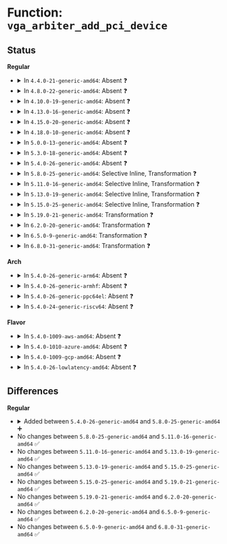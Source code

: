 # Function: <code>vga_arbiter_add_pci_device</code>

## Status
<b>Regular</b>
<ul>
<li>
<details>
<summary>In <code>4.4.0-21-generic-amd64</code>: Absent ❓</summary>

```json
{
  "name": "vga_arbiter_add_pci_device",
  "collision_type": "Unique Static",
  "inline_type": "Selective",
  "funcs": [
    {
      "addr": 18446744071584350864,
      "name": "vga_arbiter_add_pci_device",
      "external": false,
      "loc": "drivers/gpu/vga/vgaarb.c:523",
      "file": "drivers/gpu/vga/vgaarb.c",
      "inline": "not declared, inlined",
      "caller_inline": [
        "drivers/gpu/vga/vgaarb.c:vga_arb_device_init"
      ],
      "caller_func": [
        "drivers/gpu/vga/vgaarb.c:vga_arb_device_init"
      ]
    }
  ],
  "symbols": [
    {
      "addr": 18446744071584350864,
      "name": "vga_arbiter_add_pci_device.part.11",
      "section": ".text",
      "bind": "STB_LOCAL",
      "size": 715
    }
  ]
}
```
</details>
</li>
<li>
<details>
<summary>In <code>4.8.0-22-generic-amd64</code>: Absent ❓</summary>

```json
{
  "name": "vga_arbiter_add_pci_device",
  "collision_type": "Unique Static",
  "inline_type": "Selective",
  "funcs": [
    {
      "addr": 18446744071595476191,
      "name": "vga_arbiter_add_pci_device",
      "external": false,
      "loc": "drivers/gpu/vga/vgaarb.c:523",
      "file": "drivers/gpu/vga/vgaarb.c",
      "inline": "not declared, inlined",
      "caller_inline": [
        "drivers/gpu/vga/vgaarb.c:vga_arb_device_init"
      ],
      "caller_func": [
        "drivers/gpu/vga/vgaarb.c:vga_arb_device_init"
      ]
    }
  ],
  "symbols": [
    {
      "addr": 18446744071585403040,
      "name": "vga_arbiter_add_pci_device.part.12",
      "section": ".text",
      "bind": "STB_LOCAL",
      "size": 721
    }
  ]
}
```
</details>
</li>
<li>
<details>
<summary>In <code>4.10.0-19-generic-amd64</code>: Absent ❓</summary>

```json
{
  "name": "vga_arbiter_add_pci_device",
  "collision_type": "Unique Static",
  "inline_type": "Selective",
  "funcs": [
    {
      "addr": 18446744071595728917,
      "name": "vga_arbiter_add_pci_device",
      "external": false,
      "loc": "drivers/gpu/vga/vgaarb.c:605",
      "file": "drivers/gpu/vga/vgaarb.c",
      "inline": "not declared, inlined",
      "caller_inline": [
        "drivers/gpu/vga/vgaarb.c:vga_arb_device_init"
      ],
      "caller_func": [
        "drivers/gpu/vga/vgaarb.c:vga_arb_device_init"
      ]
    }
  ],
  "symbols": [
    {
      "addr": 18446744071585603984,
      "name": "vga_arbiter_add_pci_device.part.13",
      "section": ".text",
      "bind": "STB_LOCAL",
      "size": 714
    }
  ]
}
```
</details>
</li>
<li>
<details>
<summary>In <code>4.13.0-16-generic-amd64</code>: Absent ❓</summary>

```json
{
  "name": "vga_arbiter_add_pci_device",
  "collision_type": "Unique Static",
  "inline_type": "Selective",
  "funcs": [
    {
      "addr": 18446744071596654650,
      "name": "vga_arbiter_add_pci_device",
      "external": false,
      "loc": "drivers/gpu/vga/vgaarb.c:605",
      "file": "drivers/gpu/vga/vgaarb.c",
      "inline": "not declared, inlined",
      "caller_inline": [
        "drivers/gpu/vga/vgaarb.c:vga_arb_device_init"
      ],
      "caller_func": [
        "drivers/gpu/vga/vgaarb.c:vga_arb_device_init"
      ]
    }
  ],
  "symbols": [
    {
      "addr": 18446744071585687504,
      "name": "vga_arbiter_add_pci_device.part.10",
      "section": ".text",
      "bind": "STB_LOCAL",
      "size": 721
    }
  ]
}
```
</details>
</li>
<li>
<details>
<summary>In <code>4.15.0-20-generic-amd64</code>: Absent ❓</summary>

```json
{
  "name": "vga_arbiter_add_pci_device",
  "collision_type": "Unique Static",
  "inline_type": "Selective",
  "funcs": [
    {
      "addr": 18446744071602984688,
      "name": "vga_arbiter_add_pci_device",
      "external": false,
      "loc": "drivers/gpu/vga/vgaarb.c:605",
      "file": "drivers/gpu/vga/vgaarb.c",
      "inline": "not declared, inlined",
      "caller_inline": [
        "drivers/gpu/vga/vgaarb.c:vga_arb_device_init"
      ],
      "caller_func": [
        "drivers/gpu/vga/vgaarb.c:vga_arb_device_init"
      ]
    }
  ],
  "symbols": [
    {
      "addr": 18446744071586119728,
      "name": "vga_arbiter_add_pci_device.part.10",
      "section": ".text",
      "bind": "STB_LOCAL",
      "size": 721
    }
  ]
}
```
</details>
</li>
<li>
<details>
<summary>In <code>4.18.0-10-generic-amd64</code>: Absent ❓</summary>

```json
{
  "name": "vga_arbiter_add_pci_device",
  "collision_type": "Unique Static",
  "inline_type": "Selective",
  "funcs": [
    {
      "addr": 18446744071603156270,
      "name": "vga_arbiter_add_pci_device",
      "external": false,
      "loc": "drivers/gpu/vga/vgaarb.c:605",
      "file": "drivers/gpu/vga/vgaarb.c",
      "inline": "not declared, inlined",
      "caller_inline": [
        "drivers/gpu/vga/vgaarb.c:vga_arb_device_init"
      ],
      "caller_func": [
        "drivers/gpu/vga/vgaarb.c:vga_arb_device_init"
      ]
    }
  ],
  "symbols": [
    {
      "addr": 18446744071586368256,
      "name": "vga_arbiter_add_pci_device.part.11",
      "section": ".text",
      "bind": "STB_LOCAL",
      "size": 712
    }
  ]
}
```
</details>
</li>
<li>
<details>
<summary>In <code>5.0.0-13-generic-amd64</code>: Absent ❓</summary>

```json
{
  "name": "vga_arbiter_add_pci_device",
  "collision_type": "Unique Static",
  "inline_type": "Selective",
  "funcs": [
    {
      "addr": 18446744071604961123,
      "name": "vga_arbiter_add_pci_device",
      "external": false,
      "loc": "drivers/gpu/vga/vgaarb.c:605",
      "file": "drivers/gpu/vga/vgaarb.c",
      "inline": "not declared, inlined",
      "caller_inline": [
        "drivers/gpu/vga/vgaarb.c:vga_arb_device_init"
      ],
      "caller_func": [
        "drivers/gpu/vga/vgaarb.c:vga_arb_device_init"
      ]
    }
  ],
  "symbols": [
    {
      "addr": 18446744071586509472,
      "name": "vga_arbiter_add_pci_device.part.12",
      "section": ".text",
      "bind": "STB_LOCAL",
      "size": 718
    }
  ]
}
```
</details>
</li>
<li>
<details>
<summary>In <code>5.3.0-18-generic-amd64</code>: Absent ❓</summary>

```json
{
  "name": "vga_arbiter_add_pci_device",
  "collision_type": "Unique Static",
  "inline_type": "Selective",
  "funcs": [
    {
      "addr": 18446744071605069739,
      "name": "vga_arbiter_add_pci_device",
      "external": false,
      "loc": "drivers/gpu/vga/vgaarb.c:654",
      "file": "drivers/gpu/vga/vgaarb.c",
      "inline": "not declared, inlined",
      "caller_inline": [
        "drivers/gpu/vga/vgaarb.c:vga_arb_device_init"
      ],
      "caller_func": [
        "drivers/gpu/vga/vgaarb.c:vga_arb_device_init"
      ]
    }
  ],
  "symbols": [
    {
      "addr": 18446744071586754256,
      "name": "vga_arbiter_add_pci_device.part.0",
      "section": ".text",
      "bind": "STB_LOCAL",
      "size": 456
    },
    {
      "addr": 18446744071586755476,
      "name": "vga_arbiter_add_pci_device.part.0.cold",
      "section": ".text",
      "bind": "STB_LOCAL",
      "size": 256
    }
  ]
}
```
</details>
</li>
<li>
<details>
<summary>In <code>5.4.0-26-generic-amd64</code>: Absent ❓</summary>

```json
{
  "name": "vga_arbiter_add_pci_device",
  "collision_type": "Unique Static",
  "inline_type": "Selective",
  "funcs": [
    {
      "addr": 18446744071605107124,
      "name": "vga_arbiter_add_pci_device",
      "external": false,
      "loc": "drivers/gpu/vga/vgaarb.c:654",
      "file": "drivers/gpu/vga/vgaarb.c",
      "inline": "not declared, inlined",
      "caller_inline": [
        "drivers/gpu/vga/vgaarb.c:vga_arb_device_init"
      ],
      "caller_func": [
        "drivers/gpu/vga/vgaarb.c:vga_arb_device_init"
      ]
    }
  ],
  "symbols": [
    {
      "addr": 18446744071586900720,
      "name": "vga_arbiter_add_pci_device.part.0",
      "section": ".text",
      "bind": "STB_LOCAL",
      "size": 456
    },
    {
      "addr": 18446744071586901935,
      "name": "vga_arbiter_add_pci_device.part.0.cold",
      "section": ".text",
      "bind": "STB_LOCAL",
      "size": 256
    }
  ]
}
```
</details>
</li>
<li>
<details>
<summary>In <code>5.8.0-25-generic-amd64</code>: Selective Inline, Transformation ❓</summary>

```c
bool vga_arbiter_add_pci_device(struct pci_dev * pdev)
```

```json
{
  "name": "vga_arbiter_add_pci_device",
  "collision_type": "Unique Static",
  "inline_type": "Selective",
  "funcs": [
    {
      "addr": 18446744071587712616,
      "name": "vga_arbiter_add_pci_device",
      "external": false,
      "loc": "drivers/gpu/vga/vgaarb.c:654",
      "file": "drivers/gpu/vga/vgaarb.c",
      "inline": "not declared, inlined",
      "caller_inline": [
        "drivers/gpu/vga/vgaarb.c:pci_notify"
      ],
      "caller_func": [
        "drivers/gpu/vga/vgaarb.c:vga_arb_device_init",
        "drivers/gpu/vga/vgaarb.c:pci_notify"
      ]
    }
  ],
  "symbols": [
    {
      "addr": 18446744071587712064,
      "name": "vga_arbiter_add_pci_device.part.0",
      "section": ".text",
      "bind": "STB_LOCAL",
      "size": 456
    },
    {
      "addr": 18446744071587713058,
      "name": "vga_arbiter_add_pci_device.part.0.cold",
      "section": ".text",
      "bind": "STB_LOCAL",
      "size": 257
    },
    {
      "addr": 18446744071587713315,
      "name": "vga_arbiter_add_pci_device",
      "section": ".text",
      "bind": "STB_LOCAL",
      "size": 33
    }
  ]
}
```
</details>
</li>
<li>
<details>
<summary>In <code>5.11.0-16-generic-amd64</code>: Selective Inline, Transformation ❓</summary>

```c
bool vga_arbiter_add_pci_device(struct pci_dev * pdev)
```

```json
{
  "name": "vga_arbiter_add_pci_device",
  "collision_type": "Unique Static",
  "inline_type": "Selective",
  "funcs": [
    {
      "addr": 18446744071587772920,
      "name": "vga_arbiter_add_pci_device",
      "external": false,
      "loc": "drivers/gpu/vga/vgaarb.c:653",
      "file": "drivers/gpu/vga/vgaarb.c",
      "inline": "not declared, inlined",
      "caller_inline": [
        "drivers/gpu/vga/vgaarb.c:pci_notify"
      ],
      "caller_func": [
        "drivers/gpu/vga/vgaarb.c:vga_arb_device_init",
        "drivers/gpu/vga/vgaarb.c:pci_notify"
      ]
    }
  ],
  "symbols": [
    {
      "addr": 18446744071587772368,
      "name": "vga_arbiter_add_pci_device.part.0",
      "section": ".text",
      "bind": "STB_LOCAL",
      "size": 456
    },
    {
      "addr": 18446744071591528242,
      "name": "vga_arbiter_add_pci_device.part.0.cold",
      "section": ".text",
      "bind": "STB_LOCAL",
      "size": 257
    },
    {
      "addr": 18446744071591528499,
      "name": "vga_arbiter_add_pci_device",
      "section": ".text",
      "bind": "STB_LOCAL",
      "size": 33
    }
  ]
}
```
</details>
</li>
<li>
<details>
<summary>In <code>5.13.0-19-generic-amd64</code>: Selective Inline, Transformation ❓</summary>

```c
bool vga_arbiter_add_pci_device(struct pci_dev * pdev)
```

```json
{
  "name": "vga_arbiter_add_pci_device",
  "collision_type": "Unique Static",
  "inline_type": "Selective",
  "funcs": [
    {
      "addr": 18446744071587651980,
      "name": "vga_arbiter_add_pci_device",
      "external": false,
      "loc": "drivers/gpu/vga/vgaarb.c:654",
      "file": "drivers/gpu/vga/vgaarb.c",
      "inline": "not declared, inlined",
      "caller_inline": [
        "drivers/gpu/vga/vgaarb.c:pci_notify"
      ],
      "caller_func": [
        "drivers/gpu/vga/vgaarb.c:vga_arb_device_init",
        "drivers/gpu/vga/vgaarb.c:pci_notify"
      ]
    }
  ],
  "symbols": [
    {
      "addr": 18446744071587651424,
      "name": "vga_arbiter_add_pci_device.part.0",
      "section": ".text",
      "bind": "STB_LOCAL",
      "size": 456
    },
    {
      "addr": 18446744071591470374,
      "name": "vga_arbiter_add_pci_device.part.0.cold",
      "section": ".text",
      "bind": "STB_LOCAL",
      "size": 257
    },
    {
      "addr": 18446744071591470631,
      "name": "vga_arbiter_add_pci_device",
      "section": ".text",
      "bind": "STB_LOCAL",
      "size": 33
    }
  ]
}
```
</details>
</li>
<li>
<details>
<summary>In <code>5.15.0-25-generic-amd64</code>: Selective Inline, Transformation ❓</summary>

```c
bool vga_arbiter_add_pci_device(struct pci_dev * pdev)
```

```json
{
  "name": "vga_arbiter_add_pci_device",
  "collision_type": "Unique Static",
  "inline_type": "Selective",
  "funcs": [
    {
      "addr": 18446744071588239321,
      "name": "vga_arbiter_add_pci_device",
      "external": false,
      "loc": "drivers/gpu/vga/vgaarb.c:633",
      "file": "drivers/gpu/vga/vgaarb.c",
      "inline": "not declared, inlined",
      "caller_inline": [
        "drivers/gpu/vga/vgaarb.c:pci_notify"
      ],
      "caller_func": [
        "drivers/gpu/vga/vgaarb.c:vga_arb_device_init",
        "drivers/gpu/vga/vgaarb.c:pci_notify"
      ]
    }
  ],
  "symbols": [
    {
      "addr": 18446744071588238768,
      "name": "vga_arbiter_add_pci_device.part.0",
      "section": ".text",
      "bind": "STB_LOCAL",
      "size": 456
    },
    {
      "addr": 18446744071592538670,
      "name": "vga_arbiter_add_pci_device.part.0.cold",
      "section": ".text",
      "bind": "STB_LOCAL",
      "size": 257
    },
    {
      "addr": 18446744071592538927,
      "name": "vga_arbiter_add_pci_device",
      "section": ".text",
      "bind": "STB_LOCAL",
      "size": 33
    }
  ]
}
```
</details>
</li>
<li>
<details>
<summary>In <code>5.19.0-21-generic-amd64</code>: Transformation ❓</summary>

```c
bool vga_arbiter_add_pci_device(struct pci_dev * pdev)
```

```json
{
  "name": "vga_arbiter_add_pci_device",
  "collision_type": "Unique Static",
  "inline_type": "No",
  "funcs": [
    {
      "addr": 0,
      "name": "vga_arbiter_add_pci_device",
      "external": false,
      "loc": "drivers/pci/vgaarb.c:756",
      "file": "drivers/pci/vgaarb.c",
      "inline": "seen, unknown",
      "caller_inline": [],
      "caller_func": [
        "drivers/pci/vgaarb.c:vga_arb_device_init",
        "drivers/pci/vgaarb.c:pci_notify"
      ]
    }
  ],
  "symbols": [
    {
      "addr": 18446744071587187760,
      "name": "vga_arbiter_add_pci_device",
      "section": ".text",
      "bind": "STB_LOCAL",
      "size": 465
    },
    {
      "addr": 18446744071594255064,
      "name": "vga_arbiter_add_pci_device.cold",
      "section": ".text",
      "bind": "STB_LOCAL",
      "size": 421
    }
  ]
}
```
</details>
</li>
<li>
<details>
<summary>In <code>6.2.0-20-generic-amd64</code>: Transformation ❓</summary>

```c
bool vga_arbiter_add_pci_device(struct pci_dev * pdev)
```

```json
{
  "name": "vga_arbiter_add_pci_device",
  "collision_type": "Unique Static",
  "inline_type": "No",
  "funcs": [
    {
      "addr": 0,
      "name": "vga_arbiter_add_pci_device",
      "external": false,
      "loc": "drivers/pci/vgaarb.c:756",
      "file": "drivers/pci/vgaarb.c",
      "inline": "seen, unknown",
      "caller_inline": [],
      "caller_func": [
        "drivers/pci/vgaarb.c:vga_arb_device_init",
        "drivers/pci/vgaarb.c:pci_notify"
      ]
    }
  ],
  "symbols": [
    {
      "addr": 18446744071588410048,
      "name": "vga_arbiter_add_pci_device",
      "section": ".text",
      "bind": "STB_LOCAL",
      "size": 909
    },
    {
      "addr": 18446744071596212331,
      "name": "vga_arbiter_add_pci_device.cold",
      "section": ".text",
      "bind": "STB_LOCAL",
      "size": 20
    }
  ]
}
```
</details>
</li>
<li>
<details>
<summary>In <code>6.5.0-9-generic-amd64</code>: Transformation ❓</summary>

```c
bool vga_arbiter_add_pci_device(struct pci_dev * pdev)
```

```json
{
  "name": "vga_arbiter_add_pci_device",
  "collision_type": "Unique Static",
  "inline_type": "No",
  "funcs": [
    {
      "addr": 0,
      "name": "vga_arbiter_add_pci_device",
      "external": false,
      "loc": "drivers/pci/vgaarb.c:749",
      "file": "drivers/pci/vgaarb.c",
      "inline": "seen, unknown",
      "caller_inline": [],
      "caller_func": [
        "drivers/pci/vgaarb.c:vga_arb_device_init",
        "drivers/pci/vgaarb.c:pci_notify"
      ]
    }
  ],
  "symbols": [
    {
      "addr": 18446744071588686048,
      "name": "vga_arbiter_add_pci_device",
      "section": ".text",
      "bind": "STB_LOCAL",
      "size": 893
    },
    {
      "addr": 18446744071596737491,
      "name": "vga_arbiter_add_pci_device.cold",
      "section": ".text",
      "bind": "STB_LOCAL",
      "size": 20
    }
  ]
}
```
</details>
</li>
<li>
<details>
<summary>In <code>6.8.0-31-generic-amd64</code>: Transformation ❓</summary>

```c
bool vga_arbiter_add_pci_device(struct pci_dev * pdev)
```

```json
{
  "name": "vga_arbiter_add_pci_device",
  "collision_type": "Unique Static",
  "inline_type": "No",
  "funcs": [
    {
      "addr": 0,
      "name": "vga_arbiter_add_pci_device",
      "external": false,
      "loc": "drivers/pci/vgaarb.c:759",
      "file": "drivers/pci/vgaarb.c",
      "inline": "seen, unknown",
      "caller_inline": [],
      "caller_func": [
        "drivers/pci/vgaarb.c:vga_arb_device_init",
        "drivers/pci/vgaarb.c:pci_notify"
      ]
    }
  ],
  "symbols": [
    {
      "addr": 18446744071588986656,
      "name": "vga_arbiter_add_pci_device",
      "section": ".text",
      "bind": "STB_LOCAL",
      "size": 929
    },
    {
      "addr": 18446744071597646075,
      "name": "vga_arbiter_add_pci_device.cold",
      "section": ".text",
      "bind": "STB_LOCAL",
      "size": 20
    }
  ]
}
```
</details>
</li>
</ul>
<b>Arch</b>
<ul>
<li>
<details>
<summary>In <code>5.4.0-26-generic-arm64</code>: Absent ❓</summary>

```json
{
  "name": "vga_arbiter_add_pci_device",
  "collision_type": "Unique Static",
  "inline_type": "Selective",
  "funcs": [
    {
      "addr": 18446603336511238556,
      "name": "vga_arbiter_add_pci_device",
      "external": false,
      "loc": "drivers/gpu/vga/vgaarb.c:654",
      "file": "drivers/gpu/vga/vgaarb.c",
      "inline": "not declared, inlined",
      "caller_inline": [
        "drivers/gpu/vga/vgaarb.c:vga_arb_device_init"
      ],
      "caller_func": [
        "drivers/gpu/vga/vgaarb.c:vga_arb_device_init"
      ]
    }
  ],
  "symbols": [
    {
      "addr": 18446603336499859632,
      "name": "vga_arbiter_add_pci_device.part.0",
      "section": ".text",
      "bind": "STB_LOCAL",
      "size": 888
    }
  ]
}
```
</details>
</li>
<li>
<details>
<summary>In <code>5.4.0-26-generic-armhf</code>: Absent ❓</summary>

```json
{
  "name": "vga_arbiter_add_pci_device",
  "collision_type": "Unique Static",
  "inline_type": "Selective",
  "funcs": [
    {
      "addr": 3243884808,
      "name": "vga_arbiter_add_pci_device",
      "external": false,
      "loc": "drivers/gpu/vga/vgaarb.c:654",
      "file": "drivers/gpu/vga/vgaarb.c",
      "inline": "not declared, inlined",
      "caller_inline": [
        "drivers/gpu/vga/vgaarb.c:vga_arb_device_init"
      ],
      "caller_func": [
        "drivers/gpu/vga/vgaarb.c:vga_arb_device_init"
      ]
    }
  ],
  "symbols": [
    {
      "addr": 3232292868,
      "name": "vga_arbiter_add_pci_device.part.0",
      "section": ".text",
      "bind": "STB_LOCAL",
      "size": 772
    }
  ]
}
```
</details>
</li>
<li>
<details>
<summary>In <code>5.4.0-26-generic-ppc64el</code>: Absent ❓</summary>

```json
{
  "name": "vga_arbiter_add_pci_device",
  "collision_type": "Unique Static",
  "inline_type": "Selective",
  "funcs": [
    {
      "addr": 13835058055302804384,
      "name": "vga_arbiter_add_pci_device",
      "external": false,
      "loc": "drivers/gpu/vga/vgaarb.c:654",
      "file": "drivers/gpu/vga/vgaarb.c",
      "inline": "not declared, inlined",
      "caller_inline": [
        "drivers/gpu/vga/vgaarb.c:vga_arb_device_init"
      ],
      "caller_func": [
        "drivers/gpu/vga/vgaarb.c:vga_arb_device_init"
      ]
    }
  ],
  "symbols": [
    {
      "addr": 13835058055293182496,
      "name": "vga_arbiter_add_pci_device.part.0",
      "section": ".text",
      "bind": "STB_LOCAL",
      "size": 1008
    }
  ]
}
```
</details>
</li>
<li>
<details>
<summary>In <code>5.4.0-24-generic-riscv64</code>: Absent ❓</summary>

```json
{
  "name": "vga_arbiter_add_pci_device",
  "collision_type": "Unique Static",
  "inline_type": "Selective",
  "funcs": [
    {
      "addr": 18446743936270812300,
      "name": "vga_arbiter_add_pci_device",
      "external": false,
      "loc": "drivers/gpu/vga/vgaarb.c:654",
      "file": "drivers/gpu/vga/vgaarb.c",
      "inline": "not declared, inlined",
      "caller_inline": [
        "drivers/gpu/vga/vgaarb.c:vga_arb_device_init"
      ],
      "caller_func": [
        "drivers/gpu/vga/vgaarb.c:vga_arb_device_init"
      ]
    }
  ],
  "symbols": [
    {
      "addr": 18446743936276969660,
      "name": "vga_arbiter_add_pci_device.part.0",
      "section": ".text",
      "bind": "STB_LOCAL",
      "size": 642
    }
  ]
}
```
</details>
</li>
</ul>
<b>Flavor</b>
<ul>
<li>
<details>
<summary>In <code>5.4.0-1009-aws-amd64</code>: Absent ❓</summary>

```json
{
  "name": "vga_arbiter_add_pci_device",
  "collision_type": "Unique Static",
  "inline_type": "Selective",
  "funcs": [
    {
      "addr": 18446744071605007217,
      "name": "vga_arbiter_add_pci_device",
      "external": false,
      "loc": "drivers/gpu/vga/vgaarb.c:654",
      "file": "drivers/gpu/vga/vgaarb.c",
      "inline": "not declared, inlined",
      "caller_inline": [
        "drivers/gpu/vga/vgaarb.c:vga_arb_device_init"
      ],
      "caller_func": [
        "drivers/gpu/vga/vgaarb.c:vga_arb_device_init"
      ]
    }
  ],
  "symbols": [
    {
      "addr": 18446744071586657808,
      "name": "vga_arbiter_add_pci_device.part.0",
      "section": ".text",
      "bind": "STB_LOCAL",
      "size": 456
    },
    {
      "addr": 18446744071586659023,
      "name": "vga_arbiter_add_pci_device.part.0.cold",
      "section": ".text",
      "bind": "STB_LOCAL",
      "size": 256
    }
  ]
}
```
</details>
</li>
<li>
<details>
<summary>In <code>5.4.0-1010-azure-amd64</code>: Absent ❓</summary>

```json
{
  "name": "vga_arbiter_add_pci_device",
  "collision_type": "Unique Static",
  "inline_type": "Selective",
  "funcs": [
    {
      "addr": 18446744071604971548,
      "name": "vga_arbiter_add_pci_device",
      "external": false,
      "loc": "drivers/gpu/vga/vgaarb.c:654",
      "file": "drivers/gpu/vga/vgaarb.c",
      "inline": "not declared, inlined",
      "caller_inline": [
        "drivers/gpu/vga/vgaarb.c:vga_arb_device_init"
      ],
      "caller_func": [
        "drivers/gpu/vga/vgaarb.c:vga_arb_device_init"
      ]
    }
  ],
  "symbols": [
    {
      "addr": 18446744071586526144,
      "name": "vga_arbiter_add_pci_device.part.0",
      "section": ".text",
      "bind": "STB_LOCAL",
      "size": 456
    },
    {
      "addr": 18446744071586527359,
      "name": "vga_arbiter_add_pci_device.part.0.cold",
      "section": ".text",
      "bind": "STB_LOCAL",
      "size": 256
    }
  ]
}
```
</details>
</li>
<li>
<details>
<summary>In <code>5.4.0-1009-gcp-amd64</code>: Absent ❓</summary>

```json
{
  "name": "vga_arbiter_add_pci_device",
  "collision_type": "Unique Static",
  "inline_type": "Selective",
  "funcs": [
    {
      "addr": 18446744071605087663,
      "name": "vga_arbiter_add_pci_device",
      "external": false,
      "loc": "drivers/gpu/vga/vgaarb.c:654",
      "file": "drivers/gpu/vga/vgaarb.c",
      "inline": "not declared, inlined",
      "caller_inline": [
        "drivers/gpu/vga/vgaarb.c:vga_arb_device_init"
      ],
      "caller_func": [
        "drivers/gpu/vga/vgaarb.c:vga_arb_device_init"
      ]
    }
  ],
  "symbols": [
    {
      "addr": 18446744071586855280,
      "name": "vga_arbiter_add_pci_device.part.0",
      "section": ".text",
      "bind": "STB_LOCAL",
      "size": 456
    },
    {
      "addr": 18446744071586856495,
      "name": "vga_arbiter_add_pci_device.part.0.cold",
      "section": ".text",
      "bind": "STB_LOCAL",
      "size": 256
    }
  ]
}
```
</details>
</li>
<li>
<details>
<summary>In <code>5.4.0-26-lowlatency-amd64</code>: Absent ❓</summary>

```json
{
  "name": "vga_arbiter_add_pci_device",
  "collision_type": "Unique Static",
  "inline_type": "Selective",
  "funcs": [
    {
      "addr": 18446744071605111318,
      "name": "vga_arbiter_add_pci_device",
      "external": false,
      "loc": "drivers/gpu/vga/vgaarb.c:654",
      "file": "drivers/gpu/vga/vgaarb.c",
      "inline": "not declared, inlined",
      "caller_inline": [
        "drivers/gpu/vga/vgaarb.c:vga_arb_device_init"
      ],
      "caller_func": [
        "drivers/gpu/vga/vgaarb.c:vga_arb_device_init"
      ]
    }
  ],
  "symbols": [
    {
      "addr": 18446744071586961392,
      "name": "vga_arbiter_add_pci_device.part.0",
      "section": ".text",
      "bind": "STB_LOCAL",
      "size": 456
    },
    {
      "addr": 18446744071586962607,
      "name": "vga_arbiter_add_pci_device.part.0.cold",
      "section": ".text",
      "bind": "STB_LOCAL",
      "size": 256
    }
  ]
}
```
</details>
</li>
</ul>

## Differences
<b>Regular</b>
<ul>
<li>
<details>
<summary>Added between <code>5.4.0-26-generic-amd64</code> and <code>5.8.0-25-generic-amd64</code> ➕</summary>

```c
bool vga_arbiter_add_pci_device(struct pci_dev * pdev)
```
</details>
</li>
<li>
No changes between <code>5.8.0-25-generic-amd64</code> and <code>5.11.0-16-generic-amd64</code> ✅
</li>
<li>
No changes between <code>5.11.0-16-generic-amd64</code> and <code>5.13.0-19-generic-amd64</code> ✅
</li>
<li>
No changes between <code>5.13.0-19-generic-amd64</code> and <code>5.15.0-25-generic-amd64</code> ✅
</li>
<li>
No changes between <code>5.15.0-25-generic-amd64</code> and <code>5.19.0-21-generic-amd64</code> ✅
</li>
<li>
No changes between <code>5.19.0-21-generic-amd64</code> and <code>6.2.0-20-generic-amd64</code> ✅
</li>
<li>
No changes between <code>6.2.0-20-generic-amd64</code> and <code>6.5.0-9-generic-amd64</code> ✅
</li>
<li>
No changes between <code>6.5.0-9-generic-amd64</code> and <code>6.8.0-31-generic-amd64</code> ✅
</li>
</ul>
